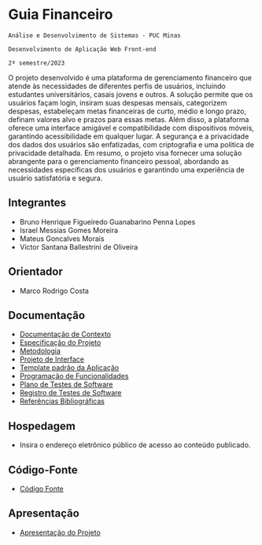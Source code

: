 # Guia Financeiro

`Análise e Desenvolvimento de Sistemas - PUC Minas`

`Desenvolvimento de Aplicação Web Front-end`

`2º semestre/2023`

O projeto desenvolvido é uma plataforma de gerenciamento financeiro que atende às necessidades de diferentes perfis de usuários, incluindo estudantes universitários, casais jovens e outros. A solução permite que os usuários façam login, insiram suas despesas mensais, categorizem despesas, estabeleçam metas financeiras de curto, médio e longo prazo, definam valores alvo e prazos para essas metas. Além disso, a plataforma oferece uma interface amigável e compatibilidade com dispositivos móveis, garantindo acessibilidade em qualquer lugar. A segurança e a privacidade dos dados dos usuários são enfatizadas, com criptografia e uma política de privacidade detalhada. Em resumo, o projeto visa fornecer uma solução abrangente para o gerenciamento financeiro pessoal, abordando as necessidades específicas dos usuários e garantindo uma experiência de usuário satisfatória e segura.

## Integrantes

* Bruno Henrique Figueiredo Guanabarino Penna Lopes
* Israel Messias Gomes Moreira
* Mateus Goncalves Morais
* Víctor Santana Ballestrini de Oliveira
  

## Orientador

* Marco Rodrigo Costa

## Documentação

* [Documentação de Contexto](documentos/01-Documentação%20de%20Contexto.md)
* [Especificação do Projeto](documentos/02-Especificação%20do%20Projeto.md)  
* [Metodologia](documentos/03-Metodologia.md)
* [Projeto de Interface](documentos/04-Projeto%20de%20Interface.md)
* [Template padrão da Aplicação](documentos/05-Template%20padrão%20da%20Aplicação.md)
* [Programação de Funcionalidades](documentos/06-Programação%20de%20Funcionalidades.md)
* [Plano de Testes de Software](documentos/07-Plano%20de%20Testes%20de%20Software.md)
* [Registro de Testes de Software](documentos/08-Registro%20de%20Testes%20de%20Software.md)
* [Referências Bibliográficas](documentos/09-Referências.md)

## Hospedagem

* Insira o endereço eletrônico público de acesso ao conteúdo publicado.

## Código-Fonte

* [Código Fonte](codigo-fonte/README.md)

## Apresentação

* [Apresentação do Projeto](apresentacao/README.md)
